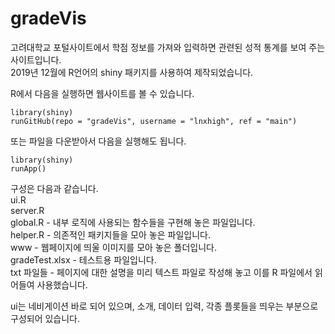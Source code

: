 # gradeVis

고려대학교 포털사이트에서 학점 정보를 가져와 입력하면 관련된 성적 통계를 보여 주는 사이트입니다.   
2019년 12월에 R언어의 shiny 패키지를 사용하여 제작되었습니다.   
   
R에서 다음을 실행하면 웹사이트를 볼 수 있습니다.   
```
library(shiny)   
runGitHub(repo = "gradeVis", username = "lnxhigh", ref = "main")   
```
   
또는 파일을 다운받아서 다음을 실행해도 됩니다.   
```
library(shiny)   
runApp()   
```
   
구성은 다음과 같습니다.   
ui.R   
server.R   
global.R - 내부 로직에 사용되는 함수들을 구현해 놓은 파일입니다.   
helper.R - 의존적인 패키지들을 모아 놓은 파일입니다.   
www - 웹페이지에 띄울 이미지를 모아 놓은 폴더입니다.   
gradeTest.xlsx - 테스트용 파일입니다.   
txt 파일들 - 페이지에 대한 설명을 미리 텍스트 파일로 작성해 놓고 이를 R 파일에서 읽어들여 사용했습니다.   
   
ui는 네비게이션 바로 되어 있으며, 소개, 데이터 입력, 각종 플롯들을 띄우는 부분으로 구성되어 있습니다.   
   
